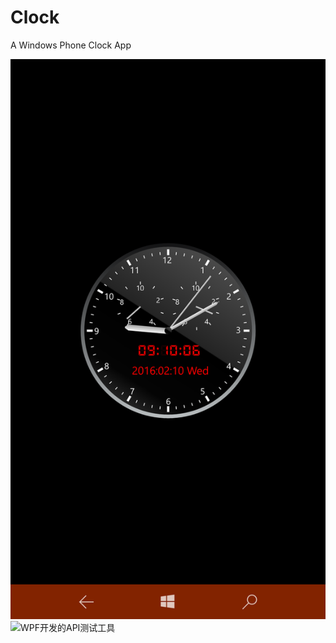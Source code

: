 # Clock
A Windows Phone Clock App

![Universial Windows APP 的时钟](https://raw.githubusercontent.com/DuckDeck/Clock/master/clock.png)
![WPF开发的API测试工具](https://raw.githubusercontent.com/DuckDeck/Clock/master/apttest.png)
